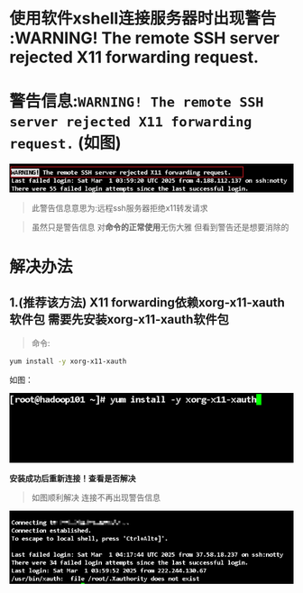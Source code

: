 # 使用软件xshell连接服务器时出现警告 :WARNING! The remote SSH server rejected X11 forwarding request.

# 警告信息:`WARNING! The remote SSH server rejected X11 forwarding request.` (如图)

![软件警告内容.png](./Assets/软件警告内容.png)

> 此警告信息意思为:远程ssh服务器拒绝x11转发请求
> 

> 虽然只是警告信息 对**命令的正常使用**无伤大雅 但看到警告还是想要消除的
> 

# 解决办法

## 1.(推荐该方法) **X11 forwarding依赖xorg-x11-xauth软件包 需要先安装xorg-x11-xauth软件包**

> 命令:
> 

```bash
yum install -y xorg-x11-xauth
```

如图：

![image.png](./Assets/安装依赖包命令.png)

**安装成功后重新连接！查看是否解决**

> 如图顺利解决 连接不再出现警告信息
> 

![image.png](./Assets/成功去除警告.png)